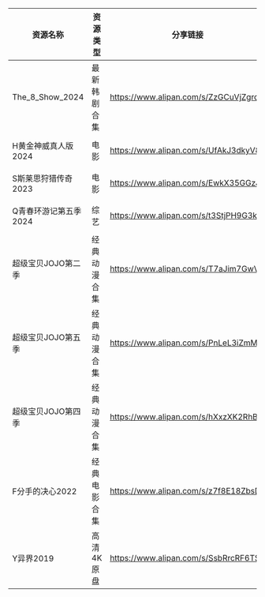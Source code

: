 | 资源名称            | 资源类型   | 分享链接                                 | 发布时间                |
| --------------- | ------ | ------------------------------------ | ------------------- |
| The_8_Show_2024 | 最新韩剧合集 | https://www.alipan.com/s/ZzGCuVjZgrd | 2024-05-19 09:04:09 |
| H黄金神威真人版2024    | 电影     | https://www.alipan.com/s/UfAkJ3dkyV8 | 2024-05-19 19:04:18 |
| S斯莱思狩猎传奇2023    | 电影     | https://www.alipan.com/s/EwkX35GGzJB | 2024-05-19 09:06:12 |
| Q青春环游记第五季2024   | 综艺     | https://www.alipan.com/s/t3StjPH9G3k | 2024-05-19 08:58:07 |
| 超级宝贝JOJO第二季     | 经典动漫合集 | https://www.alipan.com/s/T7aJim7GwVs | 2024-05-19 20:48:14 |
| 超级宝贝JOJO第五季     | 经典动漫合集 | https://www.alipan.com/s/PnLeL3iZmMr | 2024-05-19 20:48:16 |
| 超级宝贝JOJO第四季     | 经典动漫合集 | https://www.alipan.com/s/hXxzXK2RhBZ | 2024-05-19 20:48:18 |
| F分手的决心2022      | 经典电影合集 | https://www.alipan.com/s/z7f8E18ZbsD | 2024-05-19 13:28:22 |
| Y异界2019         | 高清4K原盘 | https://www.alipan.com/s/SsbRrcRF6TS | 2024-05-19 09:02:06 |
